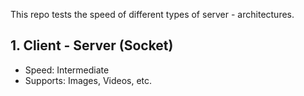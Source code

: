 This repo tests the speed of different types of server - architectures.

## 1. Client - Server (Socket)
- Speed: Intermediate
- Supports: Images, Videos, etc.